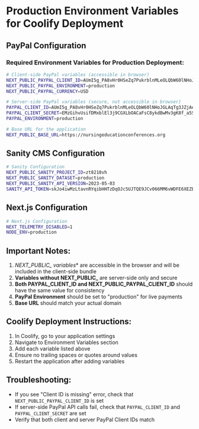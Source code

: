 # Production Environment Variables for Coolify Deployment

## PayPal Configuration

### Required Environment Variables for Production Deployment:

```bash
# Client-side PayPal variables (accessible in browser)
NEXT_PUBLIC_PAYPAL_CLIENT_ID=AUmI5g_PA8vHr0HSeZq7PukrblnMLeOLQbW60lNHoJGLAqTg3JZjAeracZmAh1WSuuqmZnUIJxLdzGXc
NEXT_PUBLIC_PAYPAL_ENVIRONMENT=production
NEXT_PUBLIC_PAYPAL_CURRENCY=USD

# Server-side PayPal variables (secure, not accessible in browser)
PAYPAL_CLIENT_ID=AUmI5g_PA8vHr0HSeZq7PukrblnMLeOLQbW60lNHoJGLAqTg3JZjAeracZmAh1WSuuqmZnUIJxLdzGXc
PAYPAL_CLIENT_SECRET=EMzGihvUsifDMxblEl3j9CGXLbOACaFsC8ykdBwMv3gK8f_a5S7NulJ9sSqe4atrt2d_2bCo7TBZ6x01
PAYPAL_ENVIRONMENT=production

# Base URL for the application
NEXT_PUBLIC_BASE_URL=https://nursingeducationconferences.org
```

## Sanity CMS Configuration

```bash
# Sanity Configuration
NEXT_PUBLIC_SANITY_PROJECT_ID=zt8218vh
NEXT_PUBLIC_SANITY_DATASET=production
NEXT_PUBLIC_SANITY_API_VERSION=2023-05-03
SANITY_API_TOKEN=skJo4iwMzLtavnRYqibHHTzDqOJc5UJTQE9JCv066MM6vWDFE6XEZBnV2XZTzbxE8BKTawmfQhPE2ZPwrLNP7CokAwUlJN5VeQWLuUiLFeZQfyiXeDdkAShynpyk1v4jWmcNAZDvph2QCuCFcJko5q0XAf123nDHp9VF4oRr7NnJh1NkEa6V
```

## Next.js Configuration

```bash
# Next.js Configuration
NEXT_TELEMETRY_DISABLED=1
NODE_ENV=production
```

## Important Notes:

1. **NEXT_PUBLIC_* variables** are accessible in the browser and will be included in the client-side bundle
2. **Variables without NEXT_PUBLIC_** are server-side only and secure
3. **Both PAYPAL_CLIENT_ID and NEXT_PUBLIC_PAYPAL_CLIENT_ID** should have the same value for consistency
4. **PayPal Environment** should be set to "production" for live payments
5. **Base URL** should match your actual domain

## Coolify Deployment Instructions:

1. In Coolify, go to your application settings
2. Navigate to Environment Variables section
3. Add each variable listed above
4. Ensure no trailing spaces or quotes around values
5. Restart the application after adding variables

## Troubleshooting:

- If you see "Client ID is missing" error, check that `NEXT_PUBLIC_PAYPAL_CLIENT_ID` is set
- If server-side PayPal API calls fail, check that `PAYPAL_CLIENT_ID` and `PAYPAL_CLIENT_SECRET` are set
- Verify that both client and server PayPal Client IDs match
